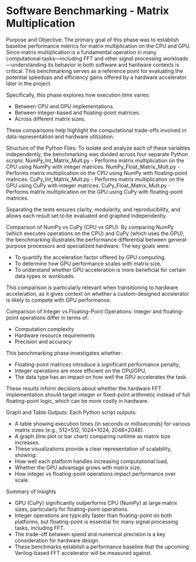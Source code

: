 # Software Benchmarking - Matrix Multiplication
Purpose and Objective: 
The primary goal of this phase was to establish baseline performance metrics for matrix multiplication on the CPU and GPU. Since matrix multiplication is a fundamental operation in many computational tasks—including FFT and other signal processing workloads—understanding its behavior in both software and hardware contexts is critical. This benchmarking serves as a reference point for evaluating the potential speedups and efficiency gains offered by a hardware accelerator later in the project.

Specifically, this phase explores how execution time varies:
- Between CPU and GPU implementations. 
- Between integer-based and floating-point matrices. 
- Across different matrix sizes.

These comparisons help highlight the computational trade-offs involved in data representation and hardware utilization.

Structure of the Python Files:
To isolate and analyze each of these variables independently, the benchmarking was divided across four separate Python scripts:
NumPy_Int_Matrix_Mult.py    -    Performs matrix multiplication on the CPU using NumPy with integer matrices.
NumPy_Float_Matrix_Mult.py    -    Performs matrix multiplication on the CPU using NumPy with floating-point matrices.
CuPy_Int_Matrix_Mult.py    -    Performs matrix multiplication on the GPU using CuPy with integer matrices.
CuPy_Float_Matrix_Mult.py    -    Performs matrix multiplication on the GPU using CuPy with floating-point matrices.

Separating the tests ensures clarity, modularity, and reproducibility, and allows each result set to be evaluated and graphed independently.

Comparison of NumPy vs CuPy (CPU vs GPU): 
By comparing NumPy (which executes operations on the CPU) and CuPy (which uses the GPU), the benchmarking illustrates the performance differential between general-purpose processors and specialized hardware. The key goals were:
- To quantify the acceleration factor offered by GPU computing.
- To determine how GPU performance scales with matrix size.
- To understand whether GPU acceleration is more beneficial for certain data types or workloads.

This comparison is particularly relevant when transitioning to hardware acceleration, as it gives context on whether a custom-designed accelerator is likely to compete with GPU performance.

Comparison of Integer vs Floating-Point Operations: 
Integer and floating-point operations differ in terms of:
- Computation complexity
- Hardware resource requirements
- Precision and accuracy

This benchmarking phase investigates whether:
- Floating-point matrices introduce a significant performance penalty,
- Integer operations are more efficient on the CPU/GPU,
- The data type has an impact on how well the GPU accelerates the task.

These results inform decisions about whether the hardware FFT implementation should target integer or fixed-point arithmetic instead of full floating-point logic, which can be more costly in hardware.

Graph and Table Outputs: 
Each Python script outputs:
- A table showing execution times (in seconds or milliseconds) for various matrix sizes (e.g., 512×512, 1024×1024, 2048×2048).
- A graph (line plot or bar chart) comparing runtime as matrix size increases.
- These visualizations provide a clear representation of scalability, showing:
- How well each platform handles increasing computational load,
- Whether the GPU advantage grows with matrix size,
- How integer vs floating-point operations impact performance over scale.

Summary of Insights
- GPU (CuPy) significantly outperforms CPU (NumPy) at large matrix sizes, particularly for floating-point operations.
- Integer operations are typically faster than floating-point on both platforms, but floating-point is essential for many signal processing tasks, including FFT.
- The trade-off between speed and numerical precision is a key consideration for hardware design.
- These benchmarks establish a performance baseline that the upcoming Verilog-based FFT accelerator will be measured against.
